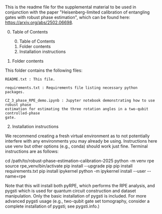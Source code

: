 This is the readme file for the supplemental material to be used in conjunction with the
paper "Heisenberg-limited calibration of entangling gates with robust phase estimation",
which can be found here:  https://arxiv.org/abs/2502.06698.

0.  Table of Contents

    0.  Table of Contents
    1.  Folder contents
    2.  Installation instructions

1.  Folder contents

This folder contains the following files:

    README.txt : This file.
    
    requirements.txt : Requirements file listing necessary python packages.
    
    CZ_3_phase_RPE_demo.ipynb : Jupyter notebook demonstrating how to use robust phase
    estimation for estimating the three rotation angles in a two-qubit controlled-phase 
    gate.

2.  Installation instructions

We recommend creating a fresh virtual environment as to not potentially interfere with
any environments you may already be using.  Instructions here use venv but other options
(e.g., conda) should work just fine.  Terminal instructions are as follows:

cd /path/to/robust-phase-estimation-calibration-2025
python -m venv rpe
source rpe_venv/bin/activate
pip install --upgrade pip
pip install requirements.txt
pip install ipykernel
python -m ipykernel install --user --name=rpe

Note that this will install both pyRPE, which performs the RPE analysis, and pygsti which 
is used for quantum circuit construction and dataset manipulation.  Only the basic 
installation of pygsti is included.  For more advanced pygsti usage (e.g., two-qubit gate 
set tomography, consider a complete installation of pygsti; see pygsti.info.)